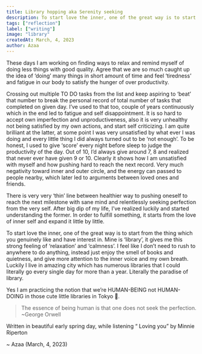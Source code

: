 ```yaml
---
title: Library hopping aka Serenity seeking
description: To start love the inner, one of the great way is to start from the thing which you genuinely like and have interest in.
tags: ["reflection"]
label: ["writing"]
image: "library"
createdAt: March, 4, 2023
author: Azaa
---
```


These days I am working on finding ways to relax and remind myself of doing less things with good quality. Agree that we are so much caught up the idea of ‘doing’ many things in short amount of time and feel ‘tiredness’ and fatigue in our body to satisfy the hunger of over productivity. 

Crossing out multiple TO DO tasks from the list and keep aspiring to ‘beat’ that number to break the personal record of total number of tasks that completed on given day. I’ve used to that too, couple of years continuously which in the end led to fatigue and self disappointment. It is so hard to accept own imperfection and unproductiveness, also it is very unhealthy not being satisfied by my own actions, and start self criticizing. I am quite brilliant at the latter, at some point I was very unsatisfied by what ever I was doing and every little thing I did always turned out to be ‘not enough’. To be honest, I used to give ‘score’ every night before sleep to judge the productivity of the day. Out of 10, I’d always give around 7, 8 and realized that never ever have given 9 or 10. Clearly it shows how I am unsatisfied with myself and how pushing hard to reach the next record. Very much negativity toward inner and outer circle, and the energy can passed to people nearby, which later led to arguments between loved ones and friends. 

There is very very ‘thin’ line between healthier way to pushing oneself to reach the next milestone with sane mind and relentlessly seeking perfection from the very self. After big dip of my life, I’ve realized luckily and started understanding the former. In order to fulfill something, it starts from the love of inner self and expand it little by little.  

To start love the inner, one of the great way is to start from the thing which you genuinely like and have interest in. Mine is ‘library’, it gives me this strong feeling of ‘relaxation’ and ‘calmness’. I feel like I don’t need to rush to anywhere to do anything, instead just enjoy the smell of books and quietness, and give more attention to the inner voice and my own breath. Luckily I live in amazing city which has numerous libraries that I could literally go every single day for more than a year. Literally the paradise of library. 

Yes I am practicing the notion that we’re HUMAN-BEING not HUMAN-DOING in those cute little libraries in Tokyo 💛.

> The essence of being human is that one does not seek the perfection. ~George Orwell
> 

Written in beautiful early spring day, while listening “ Loving you” by Minnie Riperton

~ Azaa (March, 4, 2023)